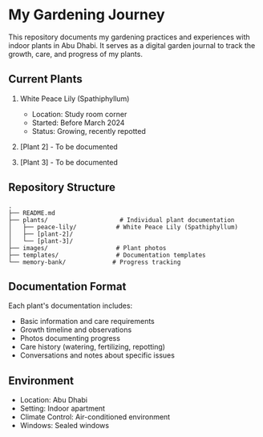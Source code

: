 # My Gardening Journey

This repository documents my gardening practices and experiences with indoor plants in Abu Dhabi. It serves as a digital garden journal to track the growth, care, and progress of my plants.

## Current Plants

1. White Peace Lily (Spathiphyllum)
   - Location: Study room corner
   - Started: Before March 2024
   - Status: Growing, recently repotted

2. [Plant 2] - To be documented
3. [Plant 3] - To be documented

## Repository Structure

```
.
├── README.md
├── plants/                    # Individual plant documentation
│   ├── peace-lily/           # White Peace Lily (Spathiphyllum)
│   ├── [plant-2]/           
│   └── [plant-3]/           
├── images/                   # Plant photos
├── templates/                # Documentation templates
└── memory-bank/             # Progress tracking
```

## Documentation Format

Each plant's documentation includes:
- Basic information and care requirements
- Growth timeline and observations
- Photos documenting progress
- Care history (watering, fertilizing, repotting)
- Conversations and notes about specific issues

## Environment

- Location: Abu Dhabi
- Setting: Indoor apartment
- Climate Control: Air-conditioned environment
- Windows: Sealed windows 